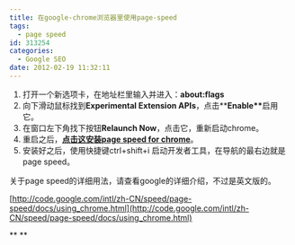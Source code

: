 ```yaml
---
title: 在google-chrome浏览器里使用page-speed
tags:
  - page speed
id: 313254
categories:
  - Google SEO
date: 2012-02-19 11:32:11
---
```


1.  打开一个新选项卡，在地址栏里输入并进入：**about:flags**
2.  向下滑动鼠标找到**Experimental Extension APIs**，点击**<strong>Enable**</strong>启用它。
3.  在窗口左下角找下按钮**Relaunch Now**，点击它，重新启动chrome。
4.  重启之后，**[点击这安装page speed for chrome](https://clients2.google.com/service/update2/crx?response=redirect&amp;x=id%3Dgplegfbjlmmehdoakndmohflojccocli%26uc)**。
5.  安装好之后，使用快捷键ctrl+shift+i 启动开发者工具，在导航的最右边就是page speed。

关于page speed的详细用法，请查看google的详细介绍，不过是英文版的。

[http://code.google.com/intl/zh-CN/speed/page-speed/docs/using_chrome.html](http://code.google.com/intl/zh-CN/speed/page-speed/docs/using_chrome.html)

**
**